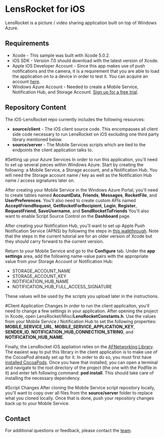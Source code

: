 # LensRocket for iOS

LensRocket is a picture / video sharing application built on top of Windows Azure.

## Requirements
* Xcode - This sample was built with Xcode 5.0.2.
* iOS SDK - Version 7.0 should download with the latest version of Xcode.
* Apple iOS Developer Account - Since this app makes use of push notifications and the camera, it is a requirement that you are able to load the application on to a device in order to test it.  You can acquire an account [here](http://developer.apple.com).
* Windows Azure Account - Needed to create a Mobile Service, Notification Hub, and Storage Account.  [Sign up for a free trial](https://www.windowsazure.com/en-us/pricing/free-trial/).

## Repository Content ##

The iOS-LensRocket repo currently includes the following resources:

 - **source/client** - The iOS client source code.  This encompasses all client side code necessary to run LensRocket on iOS excluding one third party library mentioned below.
 - **source/server** - The Mobile Services scripts which are tied to the endpoints the client application talks to. 

#Setting up your Azure Services
In order to run this application, you'll need to set up several pieces within Windows Azure.  Start by creating the following: a Mobile Service, a Storage account, and a Notification Hub.  You will need the Storage account name / key as well as the Notification Hub name / access signatures later on.

After creating your Mobile Service in the Windows Azure Portal, you'll need to create tables named **AccountData**, **Friends**, **Messages**, **RocketFile**, and **UserPreferences**.  You'll also need to create custom APIs named **AcceptFriendRequest**, **GetRocketForRecipient**, **Login**, **Register**, **RequestFriend**, **SaveUsername**, and **SendRocketToFriends**  You'll also want to enable Script Source Control on the **Dashboard** page.

After creating your Notification Hub, you'll want to set up Apple Push Notification Service (APNS) by following the steps in [this walkthrough](http://www.windowsazure.com/en-us/documentation/articles/mobile-services-ios-get-started-push/).  Note that the steps in the current tutorial are for an older version of Xcode but they should carry forward to the current version.

Return to your Mobile Service and go to the **Configure** tab.  Under the **app settings** area, add the following name-value pairs with the appropriate value from your Storage Account or Notification Hub:
* STORAGE_ACCOUNT_NAME
* STORAGE_ACCOUNT_KEY
* NOTIFICATION_HUB_NAME
* NOTIFICATION_HUB_FULL_ACCESS_SIGNATURE

These values will be used by the scripts you upload later in the instructions.

#Client Application Changes
In order to run the client applicaiton, you'll need to change a few settings in your application.  After opening the project in Xcode, open LensRocket/Misc/**LensRocketConstants.h**.  Use the values from your Mobile Service / Notification Hub to set the following properties: **MOBILE_SERVICE_URL**, **MOBILE_SERVICE_APPLICATION_KEY**, **SENDER_ID**, **NOTIFICATION_HUB_CONNECTION_STRING**, and **NOTIFICATION_HUB_NAME**.

Finally, the LensRocket iOS appliation relies on the [AFNetworking Library](http://afnetworking.com/).  The easiest way to put this library in the client application is to make use of the CocoaPod already set up for it.  In order to do so, you must first have [installed CocoaPods](http://cocoapods.org/).  Once you have that installed, you can open a terminal and navigate to the root directory of the project (the one with the Podfile in it) and enter teh following command: **pod install**.  This should take care of installing the necessary dependency.

#Script Changes
After cloning the Mobile Service script repository locally, you'll want to copy over all files from the **source/server** folder to replace what you cloned locally.  Once that is done, push your repository changes back up to your Mobile Service.

## Contact

For additional questions or feedback, please contact the [team](mailto:chrisner@microsoft.com).
